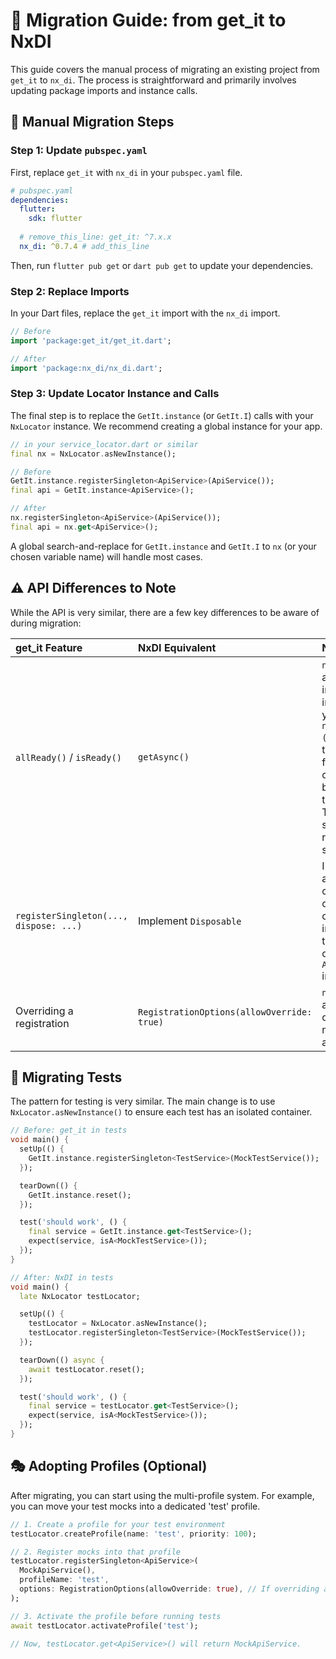 # 🔄 Migration Guide: from get_it to NxDI

This guide covers the manual process of migrating an existing project from `get_it` to `nx_di`. The process is straightforward and primarily involves updating package imports and instance calls.

## 📝 Manual Migration Steps

### Step 1: Update `pubspec.yaml`

First, replace `get_it` with `nx_di` in your `pubspec.yaml` file.

```yaml
# pubspec.yaml
dependencies:
  flutter:
    sdk: flutter
  
  # remove_this_line: get_it: ^7.x.x 
  nx_di: ^0.7.4 # add_this_line
```

Then, run `flutter pub get` or `dart pub get` to update your dependencies.

### Step 2: Replace Imports

In your Dart files, replace the `get_it` import with the `nx_di` import.

```dart
// Before
import 'package:get_it/get_it.dart';

// After
import 'package:nx_di/nx_di.dart';
```

### Step 3: Update Locator Instance and Calls

The final step is to replace the `GetIt.instance` (or `GetIt.I`) calls with your `NxLocator` instance. We recommend creating a global instance for your app.

```dart
// in your service_locator.dart or similar
final nx = NxLocator.asNewInstance();

// Before
GetIt.instance.registerSingleton<ApiService>(ApiService());
final api = GetIt.instance<ApiService>();

// After
nx.registerSingleton<ApiService>(ApiService());
final api = nx.get<ApiService>();
```

A global search-and-replace for `GetIt.instance` and `GetIt.I` to `nx` (or your chosen variable name) will handle most cases.

## ⚠️ API Differences to Note

While the API is very similar, there are a few key differences to be aware of during migration:

| get_it Feature | NxDI Equivalent | Notes |
| :--- | :--- | :--- |
| `allReady()` / `isReady()` | `getAsync()` | `nx_di` handles async initialization implicitly. When you `await nx.getAsync<T>()`, it ensures the async factory has completed before returning the instance. There is no separate readiness signal. |
| `registerSingleton(..., dispose: ...)` | Implement `Disposable` | In `nx_di`, automatic cleanup relies on your service class implementing the `Disposable` or `AsyncDisposable` interface. |
| Overriding a registration | `RegistrationOptions(allowOverride: true)` | `nx_di` prevents accidental overrides. You must explicitly allow it. |

## 🧪 Migrating Tests

The pattern for testing is very similar. The main change is to use `NxLocator.asNewInstance()` to ensure each test has an isolated container.

```dart
// Before: get_it in tests
void main() {
  setUp(() {
    GetIt.instance.registerSingleton<TestService>(MockTestService());
  });

  tearDown(() {
    GetIt.instance.reset();
  });

  test('should work', () {
    final service = GetIt.instance.get<TestService>();
    expect(service, isA<MockTestService>());
  });
}

// After: NxDI in tests
void main() {
  late NxLocator testLocator;

  setUp(() {
    testLocator = NxLocator.asNewInstance();
    testLocator.registerSingleton<TestService>(MockTestService());
  });

  tearDown(() async {
    await testLocator.reset();
  });

  test('should work', () {
    final service = testLocator.get<TestService>();
    expect(service, isA<MockTestService>());
  });
}
```

## 🎭 Adopting Profiles (Optional)

After migrating, you can start using the multi-profile system. For example, you can move your test mocks into a dedicated 'test' profile.

```dart
// 1. Create a profile for your test environment
testLocator.createProfile(name: 'test', priority: 100);

// 2. Register mocks into that profile
testLocator.registerSingleton<ApiService>(
  MockApiService(),
  profileName: 'test',
  options: RegistrationOptions(allowOverride: true), // If overriding a base service
);

// 3. Activate the profile before running tests
await testLocator.activateProfile('test');

// Now, testLocator.get<ApiService>() will return MockApiService.
```
